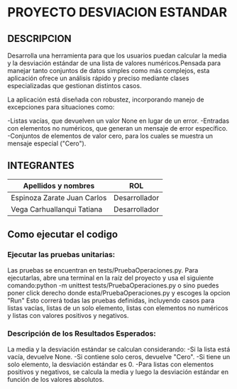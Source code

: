 # PROYECTO DESVIACION ESTANDAR
## DESCRIPCION
Desarrolla una herramienta para que los usuarios puedan calcular la media y la desviación estándar de una lista de valores numéricos.Pensada para manejar tanto conjuntos de datos simples como más complejos, 
esta aplicación ofrece un análisis rápido y preciso mediante clases especializadas que gestionan distintos casos.

La aplicación está diseñada con robustez, incorporando manejo de excepciones para situaciones como:

-Listas vacías, que devuelven un valor None en lugar de un error.
-Entradas con elementos no numéricos, que generan un mensaje de error específico.
-Conjuntos de elementos de valor cero, para los cuales se muestra un mensaje especial ("Cero").
## INTEGRANTES
| Apellidos y nombres| ROL |
|--------------------|-----|
|Espinoza Zarate Juan Carlos| Desarrollador |
|Vega Carhuallanqui Tatiana| Desarrollador |
## Como ejecutar el codigo 
### Ejecutar las pruebas unitarias:
Las pruebas se encuentran en tests/PruebaOperaciones.py.
Para ejecutarlas, abre una terminal en la raíz del proyecto y usa el siguiente comando:python -m unittest tests/PruebaOperaciones.py o sino puedes poner click derecho donde esta/PruebaOperaciones.py y escoges la opcion "Run"
Esto correrá todas las pruebas definidas, incluyendo casos para listas vacías, listas de un solo elemento, listas con elementos no numéricos y listas con valores positivos y negativos.
### Descripción de los Resultados Esperados:
La media y la desviación estándar se calculan considerando:
-Si la lista está vacía, devuelve None.
-Si contiene solo ceros, devuelve "Cero".
-Si tiene un solo elemento, la desviación estándar es 0.
-Para listas con elementos positivos y negativos, se calcula la media y luego la desviación estándar en función de los valores absolutos.
